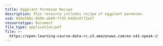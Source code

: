 ```yaml
---
title: Eggplant Parmesan Recipe
description: This resource includes recipe of eggplant parmesan.
uid: 602e508c-6b9b-ab09-ffd3-bdd3c0f72e27
resourcetype: Document
file_type: application/pdf
file: >-
  https://open-learning-course-data-rc.s3.amazonaws.com/es-s41-speak-italian-with-your-mouth-full-spring-2012/602e508c6b9bab09ffd3bdd3c0f72e27_MITES_S41S12_EggplantParm.pdf
---
```

